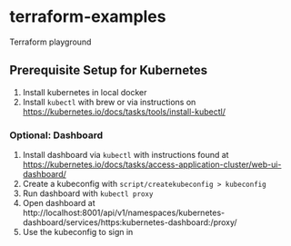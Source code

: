 # terraform-examples
Terraform playground

## Prerequisite Setup for Kubernetes

1. Install kubernetes in local docker
2. Install `kubectl` with brew or via instructions on https://kubernetes.io/docs/tasks/tools/install-kubectl/

### Optional: Dashboard

1. Install dashboard via `kubectl` with instructions found at https://kubernetes.io/docs/tasks/access-application-cluster/web-ui-dashboard/
2. Create a kubeconfig with `script/createkubeconfig > kubeconfig`
3. Run dashboard with `kubectl proxy`
4. Open dashboard at http://localhost:8001/api/v1/namespaces/kubernetes-dashboard/services/https:kubernetes-dashboard:/proxy/
5. Use the kubeconfig to sign in